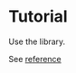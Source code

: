 <!--
  This document was generated from ../src/docs/tutorial.md 
-->

# Tutorial

Use the library.

See [reference](reference.md)
